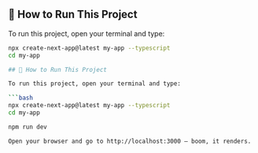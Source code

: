 ## 🚀 How to Run This Project

To run this project, open your terminal and type:

````bash
npx create-next-app@latest my-app --typescript
cd my-app

## 🚀 How to Run This Project

To run this project, open your terminal and type:

```bash
npx create-next-app@latest my-app --typescript
cd my-app

npm run dev

Open your browser and go to http://localhost:3000 — boom, it renders.
````
